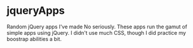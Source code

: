 # jqueryApps
Random jQuery apps I've made
No seriously. These apps run the gamut of simple apps using jQuery. I didn't use much CSS, though I did practice my boostrap abilities a bit.
